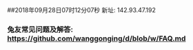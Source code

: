 ##2018年09月28日07时12分07秒 新址: 142.93.47.192
### 兔友常见问题及解答: https://github.com/wanggonging/d/blob/w/FAQ.md
